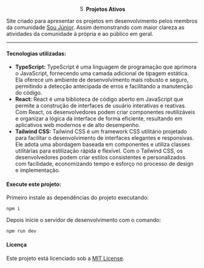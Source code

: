 <p align="center">
  <img alt="Sou Junior Logo" src="public/favicon.ico" width="15" height="15"/>
  <span><b>Projetos Ativos</b></span>
</p>

Site criado para apresentar os projetos em desenvolvimento pelos membros da comunidade <a href="https://www.soujunior.tech/">Sou Júnior</a>. Assim demonstrando com maior clareza as atividades da comunidade à própria e ao público em geral.  

---

#### Tecnologias utilizadas:

- **TypeScript:** TypeScript é uma linguagem de programação que aprimora o JavaScript, fornecendo uma camada adicional de tipagem estática. Ela oferece um ambiente de desenvolvimento mais robusto e seguro, permitindo a detecção antecipada de erros e facilitando a manutenção do código.
- **React:** React é uma biblioteca de código aberto em JavaScript que permite a construção de interfaces de usuário interativas e reativas. Com React, os desenvolvedores podem criar componentes reutilizáveis e organizar a lógica da interface de forma eficiente, resultando em aplicativos web modernos e de alto desempenho.
- **Tailwind CSS:** Tailwind CSS é um framework CSS utilitário projetado para facilitar o desenvolvimento de interfaces elegantes e responsivas. Ele adota uma abordagem baseada em componentes e utiliza classes utilitárias para estilização rápida e flexível. Com o Tailwind CSS, os desenvolvedores podem criar estilos consistentes e personalizados com facilidade, economizando tempo e esforço no processo de design e implementação.

#### Execute este projeto:

Primeiro instale as dependências do projeto executando:

   ```
   npm i
   ```

Depois inicie o servidor de desenvolvimento com o comando:

   ```
   npm run dev
   ```

#### Licença

Este projeto está licenciado sob a [MIT License](./LICENSE).